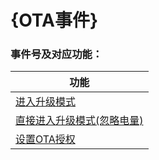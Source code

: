 # {OTA事件}


### 事件号及对应功能：

| 功能                                                 |
| ---------------------------------------------------- |
| [进入升级模式](./IDOOtaStart.md)                     |
| [直接进入升级模式(忽略电量)](./IDOOtaDirectStart.md) |
| [设置OTA授权](./IDOOtaAuth.md)                       |

